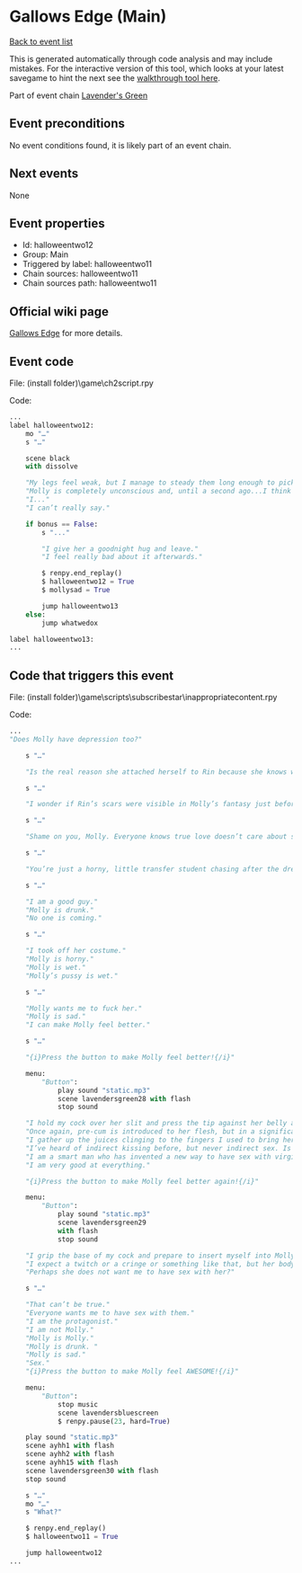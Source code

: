# Gallows Edge (Main)

[Back to event list](./../)

This is generated automatically through code analysis and may include mistakes. For the interactive version of this tool, which looks at your latest savegame to hint the next see the [walkthrough tool here](https://github.com/largestack/Lessons-In-Love-Guide-Tool/blob/main/README.md).


Part of event chain [Lavender's Green](./halloweentwo11.md)

## Event preconditions

No event conditions found, it is likely part of an event chain.

## Next events

None

## Event properties

* Id: halloweentwo12
* Group: Main
* Triggered by label: halloweentwo11
* Chain sources: halloweentwo11
* Chain sources path: halloweentwo11

## Official wiki page

[Gallows Edge](https://lessonsinlove.wiki/index.php?title=Special%3ASearch&search=halloweentwo12&go=Go) for more details.

## Event code

File: (install folder)\game\ch2script.rpy

Code:
```python
...
label halloweentwo12:
    mo "…"
    s "…"

    scene black
    with dissolve

    "My legs feel weak, but I manage to steady them long enough to pick myself up off the ground."
    "Molly is completely unconscious and, until a second ago...I think I may have been too?"
    "I..."
    "I can’t really say."

    if bonus == False:
        s "..."

        "I give her a goodnight hug and leave."
        "I feel really bad about it afterwards."

        $ renpy.end_replay()
        $ halloweentwo12 = True
        $ mollysad = True

        jump halloweentwo13
    else:
        jump whatwedox

label halloweentwo13:
...
```

## Code that triggers this event

File: (install folder)\game\scripts\subscribestar\inappropriatecontent.rpy

Code:
```python
...
"Does Molly have depression too?"

    s "…"

    "Is the real reason she attached herself to Rin because she knows what it’s like to have her skin sliced so raw that you lose the ability to speak clearly?"

    s "…"

    "I wonder if Rin’s scars were visible in Molly’s fantasy just before, or if she created an idealized version of her friend for the sake of better achieving climax through imaginary cunnilingus."

    s "…"

    "Shame on you, Molly. Everyone knows true love doesn’t care about stuff like that."

    s "…"

    "You’re just a horny, little transfer student chasing after the dream of being fucked as hard as one of the girls in those games you play."

    s "…"

    "I am a good guy."
    "Molly is drunk."
    "No one is coming."

    s "…"

    "I took off her costume."
    "Molly is horny."
    "Molly is wet."
    "Molly’s pussy is wet."

    s "…"

    "Molly wants me to fuck her."
    "Molly is sad."
    "I can make Molly feel better."

    s "…"

    "{i}Press the button to make Molly feel better!{/i}"

    menu:
        "Button":
            play sound "static.mp3"
            scene lavendersgreen28 with flash
            stop sound

    "I hold my cock over her slit and press the tip against her belly as I continue to jerk off."
    "Once again, pre-cum is introduced to her flesh, but in a significantly more exciting way this time around as I can now poke it with my cock and spread it around."
    "I gather up the juices clinging to the fingers I used to bring her to [[probably] orgasm and coat my cock in them."
    "I’ve heard of indirect kissing before, but never indirect sex. Is that what this is?"
    "I am a smart man who has invented a new way to have sex with virgins without devirginizing them. "
    "I am very good at everything."

    "{i}Press the button to make Molly feel better again!{/i}"

    menu:
        "Button":
            play sound "static.mp3"
            scene lavendersgreen29
            with flash
            stop sound

    "I grip the base of my cock and prepare to insert myself into Molly by prodding at her entrance a few times, just to gauge her reaction."
    "I expect a twitch or a cringe or something like that, but her body does not move at all."
    "Perhaps she does not want me to have sex with her?"

    s "…"

    "That can’t be true."
    "Everyone wants me to have sex with them."
    "I am the protagonist."
    "I am not Molly."
    "Molly is Molly."
    "Molly is drunk. "
    "Molly is sad."
    "Sex."
    "{i}Press the button to make Molly feel AWESOME!{/i}"

    menu:
        "Button":
            stop music
            scene lavendersbluescreen
            $ renpy.pause(23, hard=True)

    play sound "static.mp3"
    scene ayhh1 with flash
    scene ayhh2 with flash
    scene ayhh15 with flash
    scene lavendersgreen30 with flash
    stop sound

    s "…"
    mo "…"
    s "What?"

    $ renpy.end_replay()
    $ halloweentwo11 = True

    jump halloweentwo12
...
```